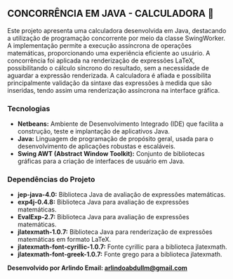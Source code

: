 ## CONCORRÊNCIA EM JAVA - CALCULADORA 🚀

Este projeto apresenta uma calculadora  desenvolvida em Java, destacando a utilização de programação concorrente por meio da classe SwingWorker. A implementação permite a execução assíncrona de operações matemáticas, proporcionando uma experiência eficiente ao usuário. A concorrência foi aplicada na renderização de expressões LaTeX, possibilitando o cálculo síncrono do resultado, sem a necessidade de aguardar a expressão renderizada. A calculadora é afiada e possibilita principalmente validação da sintaxe das expressões à medida que são inseridas, tendo assim uma renderização assíncrona na interface gráfica.

### Tecnologias

- **Netbeans:** Ambiente de Desenvolvimento Integrado (IDE) que facilita a construção, teste e implantação de aplicativos Java.
- **Java:** Linguagem de programação de propósito geral, usada para o desenvolvimento de aplicações robustas e escaláveis.
- **Swing AWT (Abstract Window Toolkit):** Conjunto de bibliotecas gráficas para a criação de interfaces de usuário em Java.

### Dependências do Projeto

- **jep-java-4.0:** Biblioteca Java de avaliação de expressões matemáticas.
- **exp4j-0.4.8:** Biblioteca Java para avaliação de expressões matemáticas.
- **EvalExp-2.7:** Biblioteca Java para avaliação de expressões matemáticas.
- **jlatexmath-1.0.7:** Biblioteca Java para renderização de expressões matemáticas em formato LaTeX.
- **jlatexmath-font-cyrillic-1.0.7:** Fonte cyrillic para a biblioteca jlatexmath.
- **jlatexmath-font-greek-1.0.7:** Fonte grego para a biblioteca jlatexmath.

**Desenvolvido por Arlindo
Email: arlindoabdullm@gmail.com**
